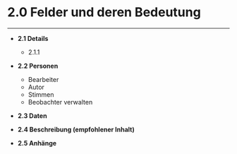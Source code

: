# 2.0 Felder und deren Bedeutung

---

* **2.1 Details**

  * 2.1.1

* **2.2 Personen**

  * Bearbeiter
  * Autor
  * Stimmen
  * Beobachter verwalten

* **2.3 Daten**

* **2.4 Beschreibung \(empfohlener Inhalt\)**

* **2.5 Anhänge**



